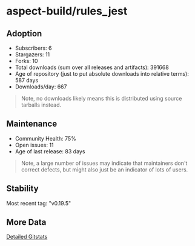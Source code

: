 # aspect-build/rules_jest

## Adoption

- Subscribers: 6
- Stargazers: 11
- Forks: 10
- Total downloads (sum over all releases and artifacts): 391668
- Age of repository (just to put absolute downloads into relative terms): 587 days
- Downloads/day: 667

> Note, no downloads likely means this is distributed using source tarballs instead.

## Maintenance

- Community Health: 75%
- Open issues: 11
- Age of last release: 83 days

> Note, a large number of issues may indicate that maintainers don't correct defects, but might also
> just be an indicator of lots of users.

## Stability

Most recent tag: "v0.19.5"

## More Data

[Detailed Gitstats](/bazel-catalog/gitstats/aspect-build/rules_jest)

